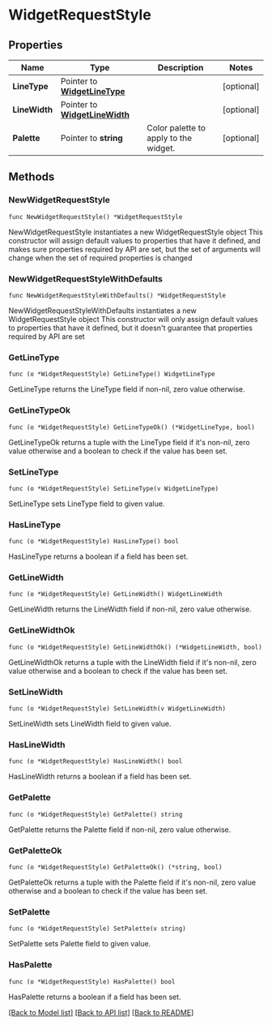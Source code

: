 # WidgetRequestStyle

## Properties

Name | Type | Description | Notes
------------ | ------------- | ------------- | -------------
**LineType** | Pointer to [**WidgetLineType**](WidgetLineType.md) |  | [optional] 
**LineWidth** | Pointer to [**WidgetLineWidth**](WidgetLineWidth.md) |  | [optional] 
**Palette** | Pointer to **string** | Color palette to apply to the widget. | [optional] 

## Methods

### NewWidgetRequestStyle

`func NewWidgetRequestStyle() *WidgetRequestStyle`

NewWidgetRequestStyle instantiates a new WidgetRequestStyle object
This constructor will assign default values to properties that have it defined,
and makes sure properties required by API are set, but the set of arguments
will change when the set of required properties is changed

### NewWidgetRequestStyleWithDefaults

`func NewWidgetRequestStyleWithDefaults() *WidgetRequestStyle`

NewWidgetRequestStyleWithDefaults instantiates a new WidgetRequestStyle object
This constructor will only assign default values to properties that have it defined,
but it doesn't guarantee that properties required by API are set

### GetLineType

`func (o *WidgetRequestStyle) GetLineType() WidgetLineType`

GetLineType returns the LineType field if non-nil, zero value otherwise.

### GetLineTypeOk

`func (o *WidgetRequestStyle) GetLineTypeOk() (*WidgetLineType, bool)`

GetLineTypeOk returns a tuple with the LineType field if it's non-nil, zero value otherwise
and a boolean to check if the value has been set.

### SetLineType

`func (o *WidgetRequestStyle) SetLineType(v WidgetLineType)`

SetLineType sets LineType field to given value.

### HasLineType

`func (o *WidgetRequestStyle) HasLineType() bool`

HasLineType returns a boolean if a field has been set.

### GetLineWidth

`func (o *WidgetRequestStyle) GetLineWidth() WidgetLineWidth`

GetLineWidth returns the LineWidth field if non-nil, zero value otherwise.

### GetLineWidthOk

`func (o *WidgetRequestStyle) GetLineWidthOk() (*WidgetLineWidth, bool)`

GetLineWidthOk returns a tuple with the LineWidth field if it's non-nil, zero value otherwise
and a boolean to check if the value has been set.

### SetLineWidth

`func (o *WidgetRequestStyle) SetLineWidth(v WidgetLineWidth)`

SetLineWidth sets LineWidth field to given value.

### HasLineWidth

`func (o *WidgetRequestStyle) HasLineWidth() bool`

HasLineWidth returns a boolean if a field has been set.

### GetPalette

`func (o *WidgetRequestStyle) GetPalette() string`

GetPalette returns the Palette field if non-nil, zero value otherwise.

### GetPaletteOk

`func (o *WidgetRequestStyle) GetPaletteOk() (*string, bool)`

GetPaletteOk returns a tuple with the Palette field if it's non-nil, zero value otherwise
and a boolean to check if the value has been set.

### SetPalette

`func (o *WidgetRequestStyle) SetPalette(v string)`

SetPalette sets Palette field to given value.

### HasPalette

`func (o *WidgetRequestStyle) HasPalette() bool`

HasPalette returns a boolean if a field has been set.


[[Back to Model list]](../README.md#documentation-for-models) [[Back to API list]](../README.md#documentation-for-api-endpoints) [[Back to README]](../README.md)


